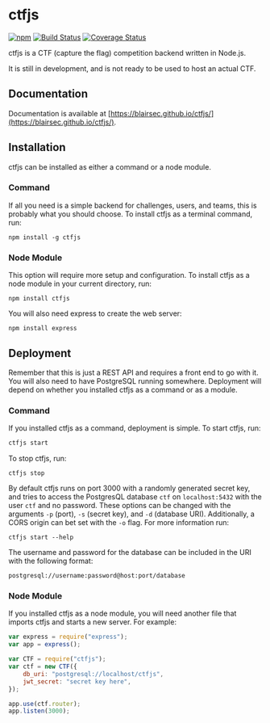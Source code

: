 # ctfjs

[![npm](https://img.shields.io/npm/v/ctfjs.svg)](https://www.npmjs.com/package/ctfjs)
[![Build Status](https://travis-ci.org/blairsec/ctfjs.svg?branch=master)](https://travis-ci.org/blairsec/ctfjs)
[![Coverage Status](https://coveralls.io/repos/github/blairsec/ctfjs/badge.svg?branch=master)](https://coveralls.io/github/blairsec/ctfjs?branch=master)

ctfjs is a CTF (capture the flag) competition backend written in Node.js.

It is still in development, and is not ready to be used to host an actual CTF.

## Documentation

Documentation is available at [https://blairsec.github.io/ctfjs/](https://blairsec.github.io/ctfjs/).

## Installation

ctfjs can be installed as either a command or a node module.

### Command

If all you need is a simple backend for challenges, users, and teams, this is probably what you should choose.
To install ctfjs as a terminal command, run:

```
npm install -g ctfjs
```

### Node Module

This option will require more setup and configuration.
To install ctfjs as a node module in your current directory, run:

```
npm install ctfjs
```

You will also need express to create the web server:

```
npm install express
```

## Deployment

Remember that this is just a REST API and requires a front end to go with it. You will also need to have PostgreSQL running
somewhere. Deployment will depend on whether you installed ctfjs as a command or as a module.

### Command

If you installed ctfjs as a command, deployment is simple. To start ctfjs, run:

```h
ctfjs start
```

To stop ctfjs, run:

```
ctfjs stop
```

By default ctfjs runs on port 3000 with a randomly generated secret key, and tries to access the PostgresQL database `ctf` on `localhost:5432` with
the user `ctf` and no password. These options can be changed with the arguments `-p` (port), `-s` (secret key), and `-d` (database URI). Additionally,
a CORS origin can bet set with the `-o` flag.
For more information run:

```
ctfjs start --help
```

The username and password for the database can be included in the URI with the following format:

```
postgresql://username:password@host:port/database
```

### Node Module

If you installed ctfjs as a node module, you will need another file that imports ctfjs and starts a new server.
For example:

```javascript
var express = require("express");
var app = express();

var CTF = require("ctfjs");
var ctf = new CTF({
    db_uri: "postgresql://localhost/ctfjs",
    jwt_secret: "secret key here",
});

app.use(ctf.router);
app.listen(3000);
```
